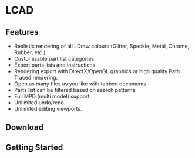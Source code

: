 # LCAD

## Features
- Realistic rendering of all LDraw colours (Glitter, Speckle, Metal, Chrome, Rubber, etc.)
- Customisable part list categories
- Export parts lists and instructions.
- Rendering export with DirectX/OpenGL graphics or high quality Path Traced rendering.
- Open as many files as you like with tabbed documents.
- Parts list can be filtered based on search patterns.
- Full MPD (multi model) support.
- Unlimited undo/redo.
- Unlimited editing viewports.

## Download

## Getting Started
